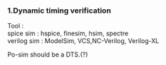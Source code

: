 ### 1.Dynamic timing verification 
Tool :  
spice sim : hspice, finesim, hsim, spectre  
verilog sim : ModelSim, VCS,NC-Verilog, Verilog-XL  
  
Po-sim should be a DTS.(?)
